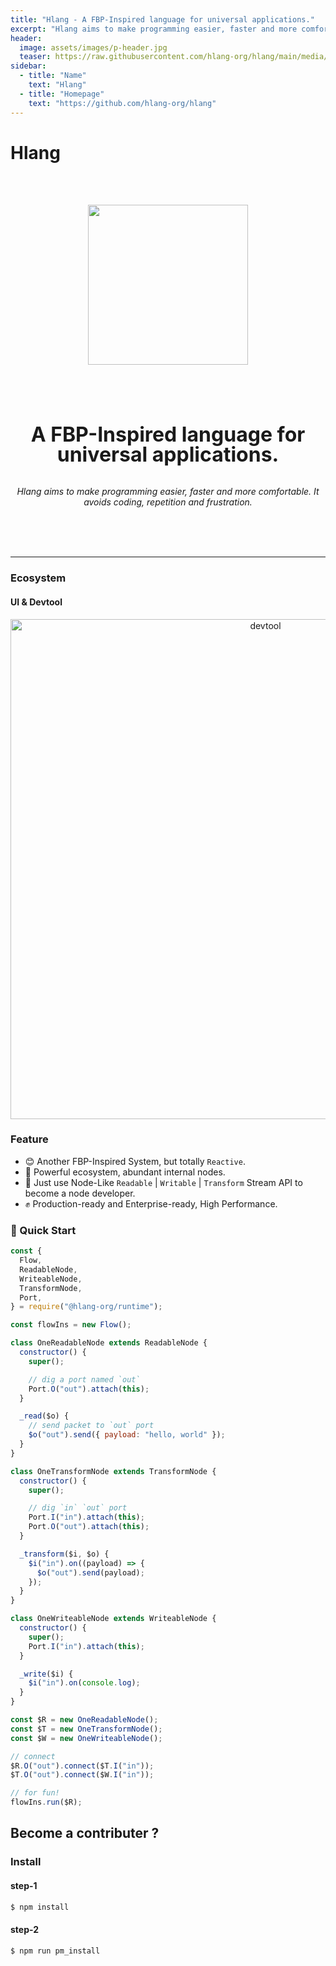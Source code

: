 ```yaml
---
title: "Hlang - A FBP-Inspired language for universal applications."
excerpt: "Hlang aims to make programming easier, faster and more comfortable. It avoids coding,repetition and frustration."
header:
  image: assets/images/p-header.jpg
  teaser: https://raw.githubusercontent.com/hlang-org/hlang/main/media/ui.png
sidebar:
  - title: "Name"
    text: "Hlang"
  - title: "Homepage"
    text: "https://github.com/hlang-org/hlang"
---
```


# Hlang

<br />
<br />

<p align="center">
  <img src="https://raw.githubusercontent.com/hlang-org/hlang/main/media/logo.png" width="256" height="256" />
</p>

<br />
<br />

<br />
<br />

<p align="center">
<b style="font-size: 32px;line-height: 32px;">A FBP-Inspired language for universal applications.</b>
<br />
<br />
<br />
<em>Hlang aims to make programming easier, faster and more comfortable. It avoids coding, repetition and frustration.</em>
<br />
<br />
</p>

<br />
<br />

---

### Ecosystem

#### UI & Devtool

<p align="center">
  <img width="800" src="https://raw.githubusercontent.com/hlang-org/hlang/main/media/ui.png" alt="devtool">
</p>

### Feature

* 😊 Another FBP-Inspired System, but totally `Reactive`.
* 🚀 Powerful ecosystem, abundant internal nodes.
* 👬 Just use Node-Like `Readable` | `Writable` | `Transform` Stream API to become a node developer.
* ✊ Production-ready and Enterprise-ready, High Performance.

### 🌰 Quick Start

```javascript
const {
  Flow,
  ReadableNode,
  WriteableNode,
  TransformNode,
  Port,
} = require("@hlang-org/runtime");

const flowIns = new Flow();

class OneReadableNode extends ReadableNode {
  constructor() {
    super();

    // dig a port named `out`
    Port.O("out").attach(this);
  }

  _read($o) {
    // send packet to `out` port
    $o("out").send({ payload: "hello, world" });
  }
}

class OneTransformNode extends TransformNode {
  constructor() {
    super();

    // dig `in` `out` port
    Port.I("in").attach(this);
    Port.O("out").attach(this);
  }

  _transform($i, $o) {
    $i("in").on((payload) => {
      $o("out").send(payload);
    });
  }
}

class OneWriteableNode extends WriteableNode {
  constructor() {
    super();
    Port.I("in").attach(this);
  }

  _write($i) {
    $i("in").on(console.log);
  }
}

const $R = new OneReadableNode();
const $T = new OneTransformNode();
const $W = new OneWriteableNode();

// connect
$R.O("out").connect($T.I("in"));
$T.O("out").connect($W.I("in"));

// for fun!
flowIns.run($R);
```

## Become a contributer ?

### Install

#### step-1

```bash
$ npm install
```

#### step-2

```bash
$ npm run pm_install
```

